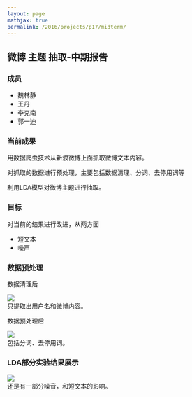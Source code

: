 ```yaml
---
layout: page
mathjax: true
permalink: /2016/projects/p17/midterm/
---
```


## 微博 主题 抽取-中期报告

### 成员

- 魏林静
- 王丹
- 李克南
- 郭一迪

### 当前成果

用数据爬虫技术从新浪微博上面抓取微博文本内容。

对抓取的数据进行预处理，主要包括数据清理、分词、去停用词等

利用LDA模型对微博主题进行抽取。


### 目标

对当前的结果进行改进，从两方面
- 短文本
- 噪声

### 数据预处理

数据清理后

<div class="fig figcenter fighighlight">
    <a href="image/daily_by_artist.jpg"><img src="image/daily_by_artist.jpg" ></a>
    <div class="figcaption">只提取出用户名和微博内容。</div>
</div>


数据预处理后

<div class="fig figcenter fighighlight">
    <a href="image/daily_by_artist.jpg"><img src="image/daily_by_artist.jpg" ></a>
    <div class="figcaption">包括分词、去停用词。</div>
</div>


### LDA部分实验结果展示

<div class="fig figcenter fighighlight">
    <a href="image/daily_by_artist.jpg"><img src="image/daily_by_artist.jpg" ></a>
    <div class="figcaption">还是有一部分噪音，和短文本的影响。</div>
</div>
